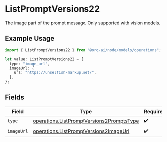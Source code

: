 # ListPromptVersions22

The image part of the prompt message. Only supported with vision models.

## Example Usage

```typescript
import { ListPromptVersions22 } from "@orq-ai/node/models/operations";

let value: ListPromptVersions22 = {
  type: "image_url",
  imageUrl: {
    url: "https://unselfish-markup.net/",
  },
};
```

## Fields

| Field                                                                                                  | Type                                                                                                   | Required                                                                                               | Description                                                                                            |
| ------------------------------------------------------------------------------------------------------ | ------------------------------------------------------------------------------------------------------ | ------------------------------------------------------------------------------------------------------ | ------------------------------------------------------------------------------------------------------ |
| `type`                                                                                                 | [operations.ListPromptVersions2PromptsType](../../models/operations/listpromptversions2promptstype.md) | :heavy_check_mark:                                                                                     | N/A                                                                                                    |
| `imageUrl`                                                                                             | [operations.ListPromptVersions2ImageUrl](../../models/operations/listpromptversions2imageurl.md)       | :heavy_check_mark:                                                                                     | N/A                                                                                                    |